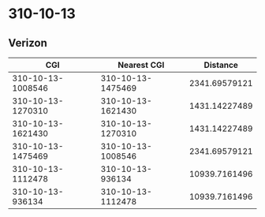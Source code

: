 # 310-10-13
## Verizon


| CGI | Nearest CGI | Distance |
|-----|-------------|----------|
| 310-10-13-1008546 | 310-10-13-1475469 | 2341.69579121 |
| 310-10-13-1270310 | 310-10-13-1621430 | 1431.14227489 |
| 310-10-13-1621430 | 310-10-13-1270310 | 1431.14227489 |
| 310-10-13-1475469 | 310-10-13-1008546 | 2341.69579121 |
| 310-10-13-1112478 | 310-10-13-936134 | 10939.7161496 |
| 310-10-13-936134 | 310-10-13-1112478 | 10939.7161496 |
